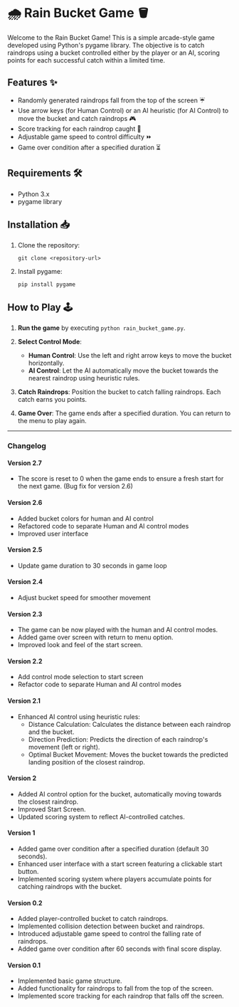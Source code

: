 # 🌧️ Rain Bucket Game 🪣

Welcome to the Rain Bucket Game! This is a simple arcade-style game developed using Python's pygame library. The objective is to catch raindrops using a bucket controlled either by the player or an AI, scoring points for each successful catch within a limited time.

## Features ✨

- Randomly generated raindrops fall from the top of the screen ☔
- Use arrow keys (for Human Control) or an AI heuristic (for AI Control) to move the bucket and catch raindrops 🎮
- Score tracking for each raindrop caught 🌟
- Adjustable game speed to control difficulty ⏩
- Game over condition after a specified duration ⏳

## Requirements 🛠️

- Python 3.x
- pygame library

## Installation 📥

1. Clone the repository:
   
   ```
   git clone <repository-url>
   ```

2. Install pygame:
   
   ```
   pip install pygame
   ```

## How to Play 🕹️

1. **Run the game** by executing `python rain_bucket_game.py`.
   
2. **Select Control Mode**:
   - **Human Control**: Use the left and right arrow keys to move the bucket horizontally.
   - **AI Control**: Let the AI automatically move the bucket towards the nearest raindrop using heuristic rules.

3. **Catch Raindrops**: Position the bucket to catch falling raindrops. Each catch earns you points.

4. **Game Over**: The game ends after a specified duration. You can return to the menu to play again.

---

### Changelog

#### Version 2.7

- The score is reset to 0 when the game ends to ensure a fresh start for the next game. (Bug fix for version 2.6)

#### Version 2.6

- Added bucket colors for human and AI control
- Refactored code to separate Human and AI control modes
- Improved user interface

#### Version 2.5

- Update game duration to 30 seconds in game loop

#### Version 2.4

- Adjust bucket speed for smoother movement

#### Version 2.3 

- The game can be now played with the human and AI control modes.
- Added game over screen with return to menu option.
- Improved look and feel of the start screen.

#### Version 2.2 

- Add control mode selection to start screen
- Refactor code to separate Human and AI control modes

#### Version 2.1

- Enhanced AI control using heuristic rules:
  - Distance Calculation: Calculates the distance between each raindrop and the bucket.
  - Direction Prediction: Predicts the direction of each raindrop's movement (left or right).
  - Optimal Bucket Movement: Moves the bucket towards the predicted landing position of the closest raindrop.

#### Version 2

- Added AI control option for the bucket, automatically moving towards the closest raindrop.
- Improved Start Screen.
- Updated scoring system to reflect AI-controlled catches.

#### Version 1

- Added game over condition after a specified duration (default 30 seconds).
- Enhanced user interface with a start screen featuring a clickable start button.
- Implemented scoring system where players accumulate points for catching raindrops with the bucket.

#### Version 0.2

- Added player-controlled bucket to catch raindrops.
- Implemented collision detection between bucket and raindrops.
- Introduced adjustable game speed to control the falling rate of raindrops.
- Added game over condition after 60 seconds with final score display.

#### Version 0.1

- Implemented basic game structure.
- Added functionality for raindrops to fall from the top of the screen.
- Implemented score tracking for each raindrop that falls off the screen.
